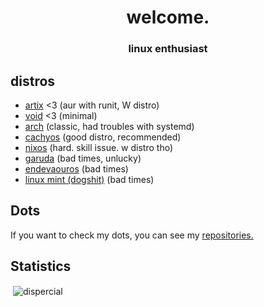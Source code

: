 <h1 align="center">welcome.</h1>
<h3 align="center">linux enthusiast</h3>

## distros
- [artix](https://artixlinux.org) <3 (aur with runit, W distro)
- [void](https://voidlinux.org) <3 (minimal)
- [arch](https://archlinux.org) (classic, had troubles with systemd)
- [cachyos](https://cachyos.org) (good distro, recommended)
- [nixos](https://nixos.org) (hard. skill issue. w distro tho)
- [garuda](https://garudalinux.org) (bad times, unlucky)
- [endevaouros](https://endeavouros.com) (bad times)
- [linux mint (dogshit)](https://linuxmint.com) (bad times)

## Dots
If you want to check my dots, you can see my [repositories.](https://github.com/dispercial?tab=repositories)

## Statistics
<p>&nbsp;<img align="center" src="https://github-readme-stats.vercel.app/api?username=dispercial&show_icons=true&locale=en" alt="dispercial" /></p>
